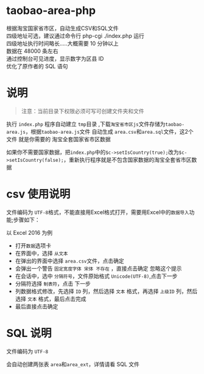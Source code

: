 # taobao-area-php
根据淘宝国家省市区，自动生成CSV和SQL文件<br/>
四级地址可选，建议通过命令行 php-cgi ./index.php 运行<br/>
四级地址执行时间略长.....大概需要 10 分钟以上<br/>
数据在 48000 条左右<br/>
通过控制台可见进度，显示数字为区县 ID<br/>
优化了原作者的 SQL 语句

# 说明

>注意：当前目录下权限必须可写可创建文件夹和文件


执行 `index.php` 程序自动建立 `tmp`目录 ,下载`淘宝省市区js`文件存储为`taobao-area.js`，根据`taobao-area.js`文件 自动生成 `area.csv`和`area.sql`文件，这2个文件 就是你需要的 淘宝全套国家省市区数据


如果你不需要国家数据，把`index.php`中的`$c->setIsCountry(true);`改为`$c->setIsCountry(false);`，重新执行程序就是不包含国家数据的淘宝全套省市区数据


# csv 使用说明

文件编码为 `UTF-8`格式，不能直接用Excel格式打开，需要用Excel中的`数据导入`功能;步骤如下：

以 Excel 2016 为例

 - 打开`数据`选项卡
 - 在界面中，选择 `从文本`
 - 在弹出的界面中选择 `area.csv`文件，点击确定
 - 会弹出一个警告 `固定宽度字体 宋体 不存在` ，直接点击确定  忽略这个提示
 - 在会话中，选中 `分隔符号`，文件原始格式 `Unicode(UTF-8)`,点击下一步
 - 分隔符选择 `制表符`，点击 下一步
 - 列数据格式修改，先选择 `ID` 列，然后选择 `文本` 格式，再选择 `上级ID` 列，然后选择 `文本` 格式，最后点击完成
 - 最后直接点击确定
 
# SQL 说明
文件编码为 `UTF-8`

会自动创建两张表 `area`和`area_ext`，详情请看 SQL 文件